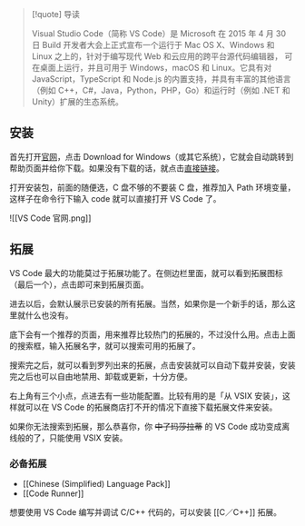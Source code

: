> [!quote]  导读
> 
> Visual Studio Code（简称 VS Code）是 Microsoft 在 2015 年 4 月 30 日 Build 开发者大会上正式宣布一个运行于 Mac OS X、Windows 和 Linux 之上的，针对于编写现代 Web 和云应用的跨平台源代码编辑器， 可在桌面上运行，并且可用于 Windows，macOS 和 Linux。它具有对JavaScript，TypeScript 和 Node.js 的内置支持，并具有丰富的其他语言（例如 C++，C#，Java，Python，PHP，Go）和运行时（例如 .NET 和 Unity）扩展的生态系统。

## 安装

首先打开[官网](https://code.visualstudio.com/)，点击 Download for Windows（或其它系统），它就会自动跳转到帮助页面并给你下载。如果没有下载的话，就点击[直接链接](https://code.visualstudio.com/sha/download?build=stable&os=win32-x64-user)。

打开安装包，前面的随便选，C 盘不够的不要装 C 盘，推荐加入 Path 环境变量，这样子在命令行下输入 code 就可以直接打开 VS Code 了。

![[VS Code 官网.png]]

## 拓展

VS Code 最大的功能莫过于拓展功能了。在侧边栏里面，就可以看到拓展图标（最后一个），点击即可来到拓展页面。

进去以后，会默认展示已安装的所有拓展。当然，如果你是一个新手的话，那么这里就什么也没有。

底下会有一个推荐的页面，用来推荐比较热门的拓展的，不过没什么用。点击上面的搜索框，输入拓展名字，就可以搜索可用的拓展了。

搜索完之后，就可以看到罗列出来的拓展，点击安装就可以自动下载并安装，安装完之后也可以自由地禁用、卸载或更新，十分方便。

右上角有三个小点，点进去有一些功能配置。比较有用的是「从 VSIX 安装」，这样就可以在 VS Code 的拓展商店打不开的情况下直接下载拓展文件来安装。

如果你无法搜索到拓展，那么恭喜你，你 ~~中了玛莎拉蒂~~ 的 VS Code 成功变成离线般的了，只能使用 VSIX 安装。

### 必备拓展

- [[Chinese (Simplified) Language Pack]]
- [[Code Runner]]

想要使用 VS Code 编写并调试 C/C++ 代码的，可以安装 [[C／C++]] 拓展。